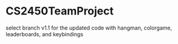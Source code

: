 # CS2450TeamProject
select branch v1.1 for the updated code with hangman, colorgame, leaderboards, and keybindings
